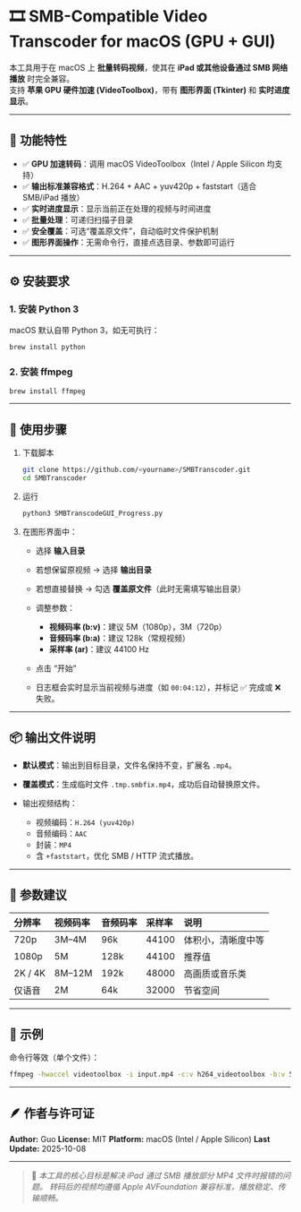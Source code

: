 # 🎞️ SMB-Compatible Video Transcoder for macOS (GPU + GUI)

本工具用于在 macOS 上 **批量转码视频**，使其在 **iPad 或其他设备通过 SMB 网络播放** 时完全兼容。  
支持 **苹果 GPU 硬件加速 (VideoToolbox)**，带有 **图形界面 (Tkinter)** 和 **实时进度显示**。

---

## 🧩 功能特性

- ✅ **GPU 加速转码**：调用 macOS VideoToolbox（Intel / Apple Silicon 均支持）  
- ✅ **输出标准兼容格式**：H.264 + AAC + yuv420p + faststart（适合 SMB/iPad 播放）  
- ✅ **实时进度显示**：显示当前正在处理的视频与时间进度  
- ✅ **批量处理**：可递归扫描子目录  
- ✅ **安全覆盖**：可选“覆盖原文件”，自动临时文件保护机制  
- ✅ **图形界面操作**：无需命令行，直接点选目录、参数即可运行  

---

## ⚙️ 安装要求

### 1. 安装 Python 3
macOS 默认自带 Python 3，如无可执行：
```bash
brew install python
````

### 2. 安装 ffmpeg

```bash
brew install ffmpeg
```

---

## 🚀 使用步骤

1. 下载脚本

   ```bash
   git clone https://github.com/<yourname>/SMBTranscoder.git
   cd SMBTranscoder
   ```

2. 运行

   ```bash
   python3 SMBTranscodeGUI_Progress.py
   ```

3. 在图形界面中：

   * 选择 **输入目录**
   * 若想保留原视频 → 选择 **输出目录**
   * 若想直接替换 → 勾选 **覆盖原文件**（此时无需填写输出目录）
   * 调整参数：

     * **视频码率 (b:v)**：建议 5M（1080p），3M（720p）
     * **音频码率 (b:a)**：建议 128k（常规视频）
     * **采样率 (ar)**：建议 44100 Hz
   * 点击 “开始”
   * 日志框会实时显示当前视频与进度（如 `00:04:12`），并标记 ✅ 完成或 ❌ 失败。

---

## 📦 输出文件说明

* **默认模式**：输出到目标目录，文件名保持不变，扩展名 `.mp4`。
* **覆盖模式**：生成临时文件 `.tmp.smbfix.mp4`，成功后自动替换原文件。
* 输出视频结构：

  * 视频编码：`H.264 (yuv420p)`
  * 音频编码：`AAC`
  * 封装：`MP4`
  * 含 `+faststart`，优化 SMB / HTTP 流式播放。

---

## 🧠 参数建议

| 分辨率     | 视频码率   | 音频码率 | 采样率   | 说明        |
| :------ | :----- | :--- | :---- | :-------- |
| 720p    | 3M–4M  | 96k  | 44100 | 体积小，清晰度中等 |
| 1080p   | 5M     | 128k | 44100 | 推荐值       |
| 2K / 4K | 8M–12M | 192k | 48000 | 高画质或音乐类   |
| 仅语音     | 2M     | 64k  | 32000 | 节省空间      |

---

## 🧩 示例

命令行等效（单个文件）：

```bash
ffmpeg -hwaccel videotoolbox -i input.mp4 -c:v h264_videotoolbox -b:v 5M -pix_fmt yuv420p -c:a aac -b:a 128k -ar 44100 -movflags +faststart -y output.mp4
```

---

## 🪶 作者与许可证

**Author:** Guo
**License:** MIT
**Platform:** macOS (Intel / Apple Silicon)
**Last Update:** 2025-10-08

---

> 🧠 *本工具的核心目标是解决 iPad 通过 SMB 播放部分 MP4 文件时报错的问题。
> 转码后的视频均遵循 Apple AVFoundation 兼容标准，播放稳定、传输顺畅。*

